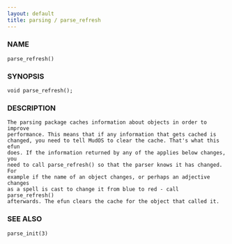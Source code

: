 ```yaml
---
layout: default
title: parsing / parse_refresh
---
```


### NAME

    parse_refresh()

### SYNOPSIS

    void parse_refresh();

### DESCRIPTION

    The parsing package caches information about objects in order to improve
    performance. This means that if any information that gets cached is
    changed, you need to tell MudOS to clear the cache. That's what this efun
    does. If the information returned by any of the applies below changes, you
    need to call parse_refresh() so that the parser knows it has changed. For
    example if the name of an object changes, or perhaps an adjective changes
    as a spell is cast to change it from blue to red - call parse_refresh()
    afterwards. The efun clears the cache for the object that called it.

### SEE ALSO

    parse_init(3)

